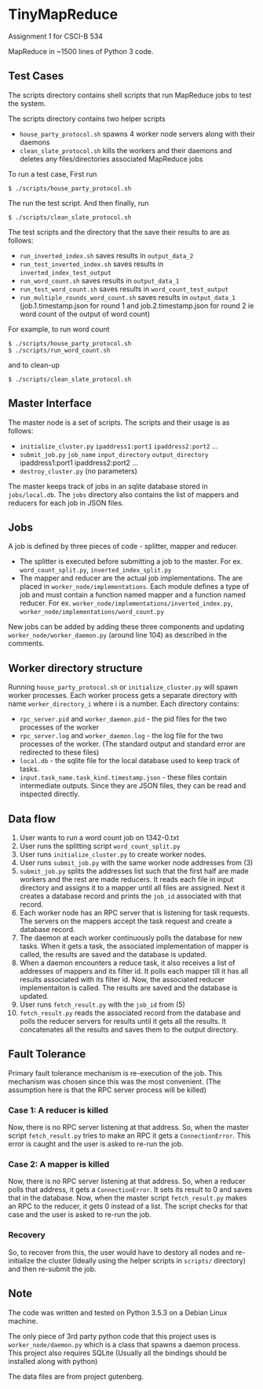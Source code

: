 # TinyMapReduce
Assignment 1 for CSCI-B 534

MapReduce in ~1500 lines of Python 3 code.



## Test Cases
The scripts directory contains shell scripts that run MapReduce jobs to test the system.

The scripts directory contains two helper scripts
- `house_party_protocol.sh` spawns 4 worker node servers along with their daemons
- `clean_slate_protocol.sh` kills the workers and their daemons and deletes any files/directories associated MapReduce jobs

To run a test case,
First run
```
$ ./scripts/house_party_protocol.sh
```
The run the test script. And then finally, run
```
$ ./scripts/clean_slate_protocol.sh
```

The test scripts and the directory that the save their results to are as follows:
- `run_inverted_index.sh` saves results in `output_data_2`
- `run_test_inverted_index.sh` saves results in `inverted_index_test_output`
- `run_word_count.sh` saves results in `output_data_1`
- `run_test_word_count.sh` saves results in `word_count_test_output`
- `run_multiple_rounds_word_count.sh` saves results in `output_data_1` (job.1.timestamp.json for round 1 and job.2.timestamp.json for round 2 ie word count of the output of word count)

For example, to run word count
```
$ ./scripts/house_party_protocol.sh
$ ./scripts/run_word_count.sh
```
and to clean-up 
```
$ ./scripts/clean_slate_protocol.sh
```

## Master Interface

The master node is a set of scripts. The scripts and their usage is as follows:
- `initialize_cluster.py` `ipaddress1:port1` `ipaddress2:port2` ...
- `submit_job.py` `job_name` `input_directory`  `output_directory` ipaddress1:port1 ipaddress2:port2 ...
- `destroy_cluster.py` (no parameters)

The master keeps track of jobs in an sqlite database stored in `jobs/local.db`. The `jobs` directory also contains the list of mappers and reducers for each job in JSON files. 

## Jobs

A job is defined by three pieces of code - splitter, mapper and reducer.
- The splitter is executed before submitting a job to the master. For ex. `word_count_split.py`, `inverted_index_split.py`
- The mapper and reducer are the actual job implementations. The are placed in `worker_node/implementations`. Each module defines a type of job and must contain a function named mapper and a function named reducer. For ex. `worker_node/implementations/inverted_index.py`, `worker_node/implementations/word_count.py`

New jobs can be added by adding these three components and updating `worker_node/worker_daemon.py` (around line 104) as described in the comments.


## Worker directory structure

Running `house_party_protocol.sh` or `initialize_cluster.py` will spawn worker processes. Each worker process gets a separate directory with name `worker_directory_i` where i is a number. Each directory contains:
- `rpc_server.pid` and `worker_daemon.pid` - the pid files for the two processes of the worker
- `rpc_server.log` and `worker_daemon.log` - the log file for the two processes of the worker. (The standard output and standard error are redirected to these files)
- `local.db` - the sqlite file for the local database used to keep track of tasks.
- `input.task_name.task_kind.timestamp.json` - these files contain intermediate outputs. Since they are JSON files, they can be read and inspected directly.


## Data flow
1. User wants to run a word count job on 1342-0.txt 
2. User runs the splitting script `word_count_split.py`
3. User runs `initialize_cluster.py` to create worker nodes.
4. User runs `submit_job.py` with the same worker node addresses from (3)
5. `submit_job.py` splits the addresses list such that the first half are made workers and the rest are made reducers. It reads each file in input directory and assigns it to a mapper until all files are assigned. Next it creates a database record and prints the `job_id` associated with that record.
6. Each worker node has an RPC server that is listening for task requests. The servers on the mappers accept the task request and create a database record.
7. The daemon at each worker continuously polls the database for new tasks. When it gets a task, the associated implementation of mapper is called, the results are saved and the database is updated.
8. When a daemon encounters a reduce task, it also receives a list of addresses of mappers and its filter id. It polls each mapper till it has all results associated with its filter id. Now, the associated reducer implementaiton is called. The results are saved and the database is updated.
9. User runs `fetch_result.py` with the `job_id` from (5)
10. `fetch_result.py` reads the associated record from the database and polls the reducer servers for results until it gets all the results. It concatenates all the results and saves them to the output directory.

## Fault Tolerance
Primary fault tolerance mechanism is re-execution of the job. This mechanism was chosen since this was the most convenient. (The assumption here is that the RPC server process will be killed)
### Case 1: A reducer is killed
Now, there is no RPC server listening at that address. So, when the master script `fetch_result.py` tries to make an RPC it gets a `ConnectionError`. This error is caught and the user is asked to re-run the job.

### Case 2: A mapper is killed
Now, there is no RPC server listening at that address. So, when a reducer polls that address, it gets a `ConnectionError`. It sets its result to 0 and saves that in the database. Now, when the master script `fetch_result.py` makes an RPC to the reducer, it gets 0 instead of a list. The script checks for that case and the user is asked to re-run the job.

### Recovery

So, to recover from this, the user would have to destory all nodes and re-initialize the cluster (Ideally using the helper scripts in `scripts/` directory) and then re-submit the job.


## Note
The code was written and tested on Python 3.5.3 on a Debian Linux machine.

The only piece of 3rd party python code that this project uses is `worker_node/daemon.py` which is a class that spawns a daemon process. This project also requires SQLite (Usually all the bindings should be installed along with python)

The data files are from project gutenberg.
